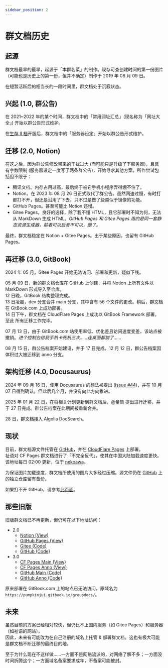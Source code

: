 ```yaml
---
sidebar_position: 2
---
```


# 群文档历史

## 起源

群文档最早的最早，起源于「本群名菜」的制作。现存可查创建时间的第一份图片（可能也是历史上的第一份，但并不确定）制作于 2019 年 08 月 09 日。

在短暂活跃后的相当长的一段时间里，群文档处于沉寂状态。

## 兴起 (1.0, 群公告)

在 2021~2022 年的某个时间，群文档中的「常用网址汇总」(现名称为「网址大全」) 开始以群公告形式维护。

在[生存 II 档](../servers/SurvivalIII/summary#历史)开服后，群文档中的「服务器设定」开始以群公告形式维护。

## 迁移 (2.0, Notion)

在这之后，因为群公告修改带来的干扰过大 (而可能只是升级了下服务器)，且具有字数限制 (服务器设定一度写了两条群公告)，开始寻求其他方案。所作尝试包括但不限于：

- 腾讯文档。内存占用过高，最后终于被它手机小程序弄得绷不住了。
- Notion。在 2023 年 08 月 26 日正式取代了群公告。虽然网速过慢，有时打都打不开，但还是沿用了下去，只不过是做了些类似于镜像的功能。
- GitHub Pages。甚至可能比 Notion 还慢。
- Gitee Pages。良好的选择，除了我不懂 HTML，且它部署时不知为何，无法从 MarkDown 生成 HTML。*GitHub Pages 和 Gitee Pages 用的是同一套静态资源生成器，前者可以后者不可以，服了。*

最终，群文档稳定在 Notion + Gitee Pages。出于某些原因，也留有 GitHub Pages。

## 再迁移 (3.0, GitBook)

2024 年 05 月，Gitee Pages 开始无法访问、部署和更新，疑似下线。

05 月 09 日，新的群文档仓库在 GitHub 上创建，并将 Notion 上所有文件以 MarkDown 形式导入至仓库。  
12 日晚，GitBook 结构整理完成。  
13 日凌晨，dev 分支合并 main 分支，其中含有 56 个文件的更改。稍后，群文档在 GitBook.com 上成功部署。  
14 日下午，群文档在 CloudFlare Pages 上成功以 GitBook Framework 部署。至此 所有迁移工作完毕。

07 月 13 日，由于 GitBook.com 站使用率低、优化差且访问速度变差，该站点被撤销。*进个控制台给我手机卡死机三次……连桌面都崩了……*

08 月 15 日，群公告档案开始建设，并于 17 日完成。12 月 12 日，群公告档案因体积过大被迁移到 anno 分支。

## 架构迁移 (4.0, Docusaurus)

2024 年 09 月 16 日，使用 Docusaurus 的想法被提出 ([Issue #44](https://github.com/PumpkinJui/groupdocs/issues/44))，并在 10 月 07 日得到确认。但此后几个月，并没有向此方向推进。

2025 年 01 月 22 日，在将相关计划更新到群文档后，@量筒 提出进行迁移，并于 27 日完成。群公告档案在此期间被重新合并。

28 日，群文档接入 Algolia DocSearch。

## 现状

目前，群文档源文件托管在 [GitHub](https://github.com/PumpkinJui/groupdocs)，并在 [CloudFlare Pages](https://groupdocs.pages.dev/) 上部署。  
祉语对 CF Pages 群文档进行了「不完全反代」，使其在中国大陆加载速度更快。该地址每日 02:00 更新，位于 [nekoawa](https://docs.nekoawa.com)。

为保证图片加载速度，群文档所使用的图片大多经过压缩。源文件仍在 [GitHub](https://github.com/PumpkinJui/groupdocs-images) 上的独立仓库留有备份。

如果打不开 GitHub，请参考[此页面](../tools/howto/access_github)。

## 那些旧版

旧版群文档已不再更新，但仍可在以下地址访问：

- 2.0
  - [Notion (View)](https://pumpkinjui.notion.site/3196cdb181cd4c609a0ddf76d27cb9f9)
  - [GitHub Pages (View)](https://pumpkinjui.github.io/groupdocs-legacy)
  - [Gitee (Code)](https://gitee.com/pumpkinjui/groupdocs-legacy)
  - [GitHub (Code)](https://github.com/PumpkinJui/groupdocs-legacy)
- 3.0
  - [CF Pages Main (View)](https://legacy_main.groupdocs.pages.dev/)
  - [CF Pages Anno (View)](https://legacy_anno.groupdocs.pages.dev/)
  - [GitHub Main (Code)](https://github.com/PumpkinJui/groupdocs/tree/legacy_main)
  - [GitHub Anno (Code)](https://github.com/PumpkinJui/groupdocs/tree/legacy_anno)

原来部署在 GitBook.com 上的站点已无法访问，原域名为 `https://pumpkinjui.gitbook.io/groupdocs/`。

## 未来

虽然目前的方案已经相对较快，但仍比不上国内服务（如 Gitee Pages）和服务器（如祉语的网站）。  
因此，未来有可能改为在自己注册的域名上托管 & 部署群文档。这也有极大可能是群文档不断迁移的最终目的地。

至于为什么现在不这样做……一方面不是网络流派的，对网络了解不多；一方面没时间折腾这个；一方面域名备案要求成年，不备案可能被封。
